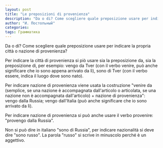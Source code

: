```yaml
---
layout: post
title: "Le preposizioni di provenienza"
description: "Da o di? Come scegliere quale preposizione usare per indicare la propria città o nazione di provenienza? Per indicare la città di provenienza si piò usare sia la preposizione da, sia la preposizione di, per esempio: vengo da Tver (con il verbo venire, può anche significare che io sono appena arrivato da lì), sono di Tver (con il verbo essere, indica il luogo dove sono nato)."
author: "И. Постольный"
categories: 
tags: Грамматика
---
```


Da o di? Come scegliere quale preposizione usare per indicare la propria città o nazione di provenienza?

Per indicare la città di provenienza si piò usare sia la preposizione da, sia la preposizione di, per esempio: vengo da Tver (con il verbo venire, può anche significare che io sono appena arrivato da lì), sono di Tver (con il verbo essere, indica il luogo dove sono nato).

Per indicare nazione di provenienza viene usata la costruzione "venire da (semplice, se una nazione è accompagnata dall'articolo o articolata, se una nazione non è accompagnata dall'articolo) + nazione di provenienza": vengo dalla Russia; vengo dall'Italia (può anche significare che io sono arrivato da lì). 

Per indicare nazione di provenienza si può anche usare il verbo provenire: "provengo dalla Russia".

Non si può dire in italiano "sono di Russia", per indicare nazionalità si deve dire "sono russo". La parola "russo" si scrive in minuscolo perché è un aggettivo.